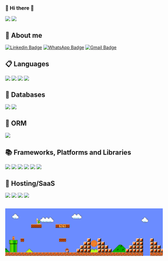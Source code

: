 ### 👋 Hi there 👋

<div>
  <img src="https://github-readme-stats.vercel.app/api?username=yianzaratin&show_icons=true&theme=midnight-purple">
  <img src="https://github-readme-stats.vercel.app/api/top-langs/?username=yianzaratin&layout=compact&theme=midnight-purple">
  
</div>


## 🔗 About me
[![Linkedin Badge](https://img.shields.io/badge/-LinkedIn-blue?style=flat-square&logo=Linkedin&logoColor=white&link=https://www.linkedin.com/in/xyianx/)](https://www.linkedin.com/in/xyianx/) [![WhatsApp Badge](https://img.shields.io/badge/WhatsApp-25D366?style=flat-square&logo=whatsapp&logoColor=white&link=https://wa.me/+5563984780808)](https://wa.me/+5563984780808) [![Gmail Badge](	https://img.shields.io/badge/Gmail-D14836?style=flat-square&logo=gmail&logoColor=white&link=mailto:xyianx@gmail.com)](mailto:xyianx@gmail.com)

## 📋 Languages
<img height="20" src="https://img.shields.io/badge/HTML5-E34F26?style=for-the-badge&logo=html5&logoColor=white"> <img height="20" src="https://img.shields.io/badge/CSS3-1572B6?style=for-the-badge&logo=css3&logoColor=white"> <img height="20" src="https://img.shields.io/badge/JavaScript-323330?style=for-the-badge&logo=javascript&logoColor=F7DF1E"> <img height="20" src="https://img.shields.io/badge/TypeScript-007ACC?style=for-the-badge&logo=typescript&logoColor=white">

## 💾 Databases
<img height="20" src="https://img.shields.io/badge/PostgreSQL-316192?style=for-the-badge&logo=postgresql&logoColor=white"> <img height="20" src="https://img.shields.io/badge/MongoDB-4EA94B?style=for-the-badge&logo=mongodb&logoColor=white">

## 🎋 ORM
<img height="20" src="https://img.shields.io/badge/Sequelize-52B0E7?style=for-the-badge&logo=Sequelize&logoColor=white">

## 📚 Frameworks, Platforms and Libraries
<img height="20" src="https://img.shields.io/badge/spring-%236DB33F.svg?style=for-the-badge&logo=spring&logoColor=white"> <img height="20" src="https://img.shields.io/badge/npm-CB3837?style=for-the-badge&logo=npm&logoColor=white"> <img height="20" src="https://img.shields.io/badge/Yarn-2C8EBB?style=for-the-badge&logo=yarn&logoColor=white">
<img height="20" src="https://img.shields.io/badge/Socket.io-010101?&style=for-the-badge&logo=Socket.io&logoColor=white"> <img height="20" src="https://img.shields.io/badge/React-20232A?style=for-the-badge&logo=react&logoColor=61DAFB"> <img height="20" src="https://img.shields.io/badge/Cypress-17202C?style=for-the-badge&logo=cypress&logoColor=white">

## 🎈 Hosting/SaaS
<img height="20" src="https://img.shields.io/badge/microsoft%20azure-0089D6?style=for-the-badge&logo=microsoft-azure&logoColor=white"> <img height="20" src="https://img.shields.io/badge/Heroku-430098?style=for-the-badge&logo=heroku&logoColor=white"> <img height="20" src="https://img.shields.io/badge/Netlify-00C7B7?style=for-the-badge&logo=netlify&logoColor=white">
<img height="20" src="https://img.shields.io/badge/Postman-FF6C37?style=for-the-badge&logo=Postman&logoColor=white">


<br>
<img src="https://github.com/yianzaratin/yianzaratin/blob/main/Assets/Mario_Gameplay.gif" alt="Mario Game" width="980">
<br>

<!--
**yianzaratin/yianzaratin** is a ✨ _special_ ✨ repository because its `README.md` (this file) appears on your GitHub profile.
Here are some ideas to get you started:
- 🔭 I’m currently working on ...
- 🌱 I’m currently learning ...
- 👯 I’m looking to collaborate on ...
- 🤔 I’m looking for help with ...
- 💬 Ask me about ...
- 📫 How to reach me: ...
- 😄 Pronouns: ...
- ⚡ Fun fact: ...
-->
